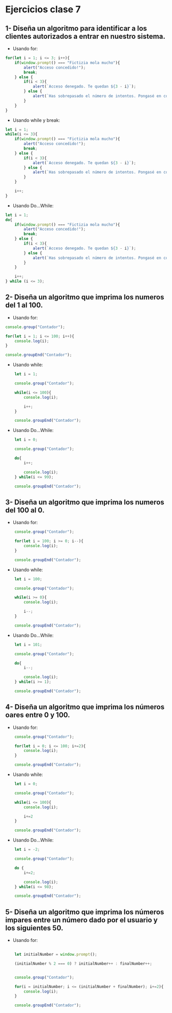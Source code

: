 # Ejercicios clase 7

## 1- Diseña un algoritmo para identificar a los clientes autorizados a entrar en nuestro sistema.

- Usando for:

```javascript
for(let i = 1; i <= 3; i++){
	if(window.prompt() === "Fictizia mola mucho"){
		alert("Acceso concedido!");
		break;
	} else {
		if(i < 3){
			alert(`Acceso denegado. Te quedan ${3 - i}`);	
		} else {
			alert(`Has sobrepasado el número de intentos. Pongasé en contacto con un administrador.`);
		}
	}
}
```

- Usando while y break:

```javascript
let i = 1;
while(i <= 3){
	if(window.prompt() === "Fictizia mola mucho"){
		alert("Acceso concedido!");
		break;
	} else {
		if(i < 3){
			alert(`Acceso denegado. Te quedan ${3 - i}`);	
		} else {
			alert(`Has sobrepasado el número de intentos. Pongasé en contacto con un administrador.`);
		}
	}

	i++;
}
```

- Usando Do...While:

```javascript
let i = 1;
do{
	if(window.prompt() === "Fictizia mola mucho"){
		alert("Acceso concedido!");
		break;
	} else {
		if(i < 3){
			alert(`Acceso denegado. Te quedan ${3 - i}`);	
		} else {
			alert(`Has sobrepasado el número de intentos. Pongasé en contacto con un administrador.`);
		}
	}

	i++;
} while (i <= 3);
```

## 2- Diseña un algoritmo que imprima los numeros del 1 al 100.

- Usando for:

```javascript
console.group("Contador");

for(let i = 1; i <= 100; i++){
	console.log(i);
}

console.groupEnd("Contador");
```

- Usando while:

```javascript
	let i = 1;

	console.group("Contador");

	while(i <= 100){
		console.log(i);

		i++;
	}

	console.groupEnd("Contador");
```

- Usando Do...While:

```javascript
	let i = 0;

	console.group("Contador");

	do{
		i++;

		console.log(i);
	} while(i <= 99);

	console.groupEnd("Contador");
```

## 3- Diseña un algoritmo que imprima los numeros del 100 al 0.

- Usando for:

```javascript
	console.group("Contador");

	for(let i = 100; i >= 0; i--){
		console.log(i);
	}

	console.groupEnd("Contador");
```

- Usando while:

```javascript
	let i = 100;

	console.group("Contador");

	while(i >= 0){
		console.log(i);

		i--;
	}

	console.groupEnd("Contador");
```

- Usando Do...While:

```javascript
	let i = 101;

	console.group("Contador");

	do{
		i--;

		console.log(i);
	} while(i >= 1);

	console.groupEnd("Contador");
```

## 4- Diseña un algoritmo que imprima los números oares entre 0 y 100.

- Usando for:

```javascript
	console.group("Contador");

	for(let i = 0; i <= 100; i+=2){
		console.log(i);
	}

	console.groupEnd("Contador");
```

- Usando while:

```javascript
	let i = 0;

	console.group("Contador");

	while(i <= 100){
		console.log(i);

		i+=2
	}

	console.groupEnd("Contador");
```

- Usando Do...While:

```javascript
	let i = -2;

	console.group("Contador");

	do {
		i+=2;

		console.log(i);
	} while(i <= 98);

	console.groupEnd("Contador");
```

## 5- Diseña un algoritmo que imprima los números impares entre un número dado por el usuario y los siguientes 50.

- Usando for:

```javascript
	
	let initialNumber = window.prompt();

	(initialNumber % 2 === 0) ? initialNumber++ : finalNumber++;


	console.group("Contador");

	for(i = initialNumber; i <= (initialNumber + finalNumber); i+=2){
		console.log(i);
	}

	console.groupEnd("Contador");